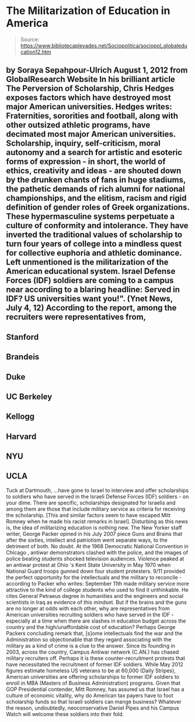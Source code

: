 # The Militarization of Education in America

> Source: https://www.bibliotecapleyades.net/Sociopolitica/sociopol_globaleducation12.htm

by Soraya Sepahpour-Ulrich
August 1, 2012
from
GlobalResearch Website
In his brilliant article The
Perversion of Scholarship, Chris Hedges exposes factors
which have destroyed most major American universities.
Hedges writes:
Fraternities, sororities and football,
along with other outsized athletic programs, have decimated most major
American universities.
Scholarship, inquiry, self-criticism, moral
autonomy and a search for artistic and esoteric forms of expression - in
short, the world of ethics, creativity and ideas - are shouted down by
the drunken chants of fans in huge stadiums, the pathetic demands of
rich alumni for national championships, and the elitism, racism and
rigid definition of gender roles of Greek organizations.
These hypermasculine systems perpetuate a
culture of conformity and intolerance. They have inverted the
traditional values of scholarship to turn four years of college into a
mindless quest for collective euphoria and athletic dominance.
Left unmentioned is the militarization of the
American educational system.
Israel Defense Forces (IDF) soldiers are coming to a campus near
according to a blaring headline:
Served in IDF? US universities want you!".
(Ynet
News, July 4, 12)
According to the report, among the recruiters
were representatives from,
-
Stanford
-
Brandeis
-
Duke
-
UC Berkeley
-
Kellogg
-
Harvard
-
NYU
-
UCLA
-
Tuck at Dartmouth,
...have gone to Israel to interview and offer
scholarships to soldiers who have served in the Israeli Defense Forces
(IDF) soldiers - on your dime.
There are specific,
scholarships designated for Israelis and
among them are those that include military service as criteria for
receiving the scholarship.
[This and similar factors seem to
have escaped Mitt Romney when he made
his racist remarks in Israel].
Disturbing as this news is, the idea of
militarizing education is nothing new.
The New Yorker staff writer, George Packer
opined in his July 2007 piece Guns
and Brains that after the sixties,
intellect and patriotism went separate
ways, to the detriment of both.
No doubt.
At the 1968 Democratic National Convention in
Chicago , antiwar demonstrators clashed with the police, and the images of
police beating students shocked television audiences. Violence peaked at an
antiwar protest at Ohio 's Kent State University in May 1970 when National
Guard troops gunned down four student protesters.
9/11 provided the perfect opportunity for the intellectuals and the military
to reconcile - according to Packer who writes:
September 11th made military service more
attractive to the kind of college students who used to find it
unthinkable.
He cites General Petraeus degree in humanities
and the engineers and social scientists in Iraq as evidence of this mindset.
But if the brains and the guns are no longer at odds with each other,
why are representatives from American universities recruiting soldiers who
have served in the IDF - especially at a time when there are slashes in
education budget across the country and the high/unaffordable cost of
education?
Perhaps George Packers concluding remark that,
[s]ome intellectuals find the war and the
Administration so objectionable that they regard associating with the
military as a kind of crime is a clue to the answer.
Since its founding in 2003, across the country,
Campus Antiwar network (C.AN.) has chased military recruiters off. Perhaps
it is these
counter-recruitment protests that have
necessitated the recruitment of former IDF soldiers.
While May 2012 figures estimate homeless US veterans to be at 60,000 (Daily
Stripes), American universities are offering scholarships to
former IDF soldiers to enroll in MBA (Masters of Business Administration)
programs.
Given that GOP Presidential contender, Mitt
Romney, has assured us that Israel has a culture of economic vitality,
why do American tax payers have to foot scholarship funds so that Israeli
soldiers can mange business?
Whatever the reason, undoubtedly,
neoconservative
Daniel Pipes and his Campus
Watch will welcome these soldiers into their fold.
